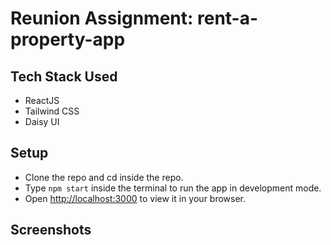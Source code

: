 # Reunion Assignment: rent-a-property-app

## Tech Stack Used
- ReactJS
- Tailwind CSS
- Daisy UI

## Setup

- Clone the repo and cd inside the repo.
- Type `npm start` inside the terminal to run the app in development mode.
- Open [http://localhost:3000](http://localhost:3000) to view it in your browser.

## Screenshots